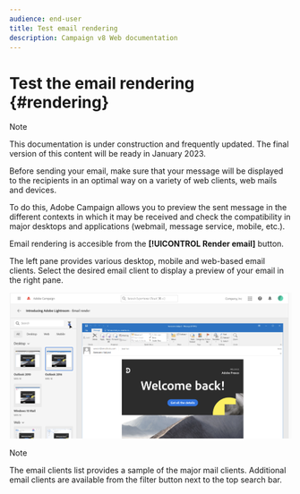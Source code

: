 ```yaml
---
audience: end-user
title: Test email rendering
description: Campaign v8 Web documentation
---
```

# Test the email rendering {#rendering}

>[!NOTE]
>
>This documentation is under construction and frequently updated. The final version of this content will be ready in January 2023.

Before sending your email, make sure that your message will be displayed to the recipients in an optimal way on a variety of web clients, web mails and devices.

To do this, Adobe Campaign allows you to preview the sent message in the different contexts in which it may be received and check the compatibility in major desktops and applications (webmail, message 
service, mobile, etc.).

Email rendering is accesible from the **[!UICONTROL Render email]** button.

The left pane provides various desktop, mobile and web-based email clients. Select the desired email client to display a preview of your email in the right pane. 

![](assets/render-context.png)

>[!NOTE]
>
>The email clients list provides a sample of the major mail clients. Additional email clients are available from the filter button next to the top search bar.
